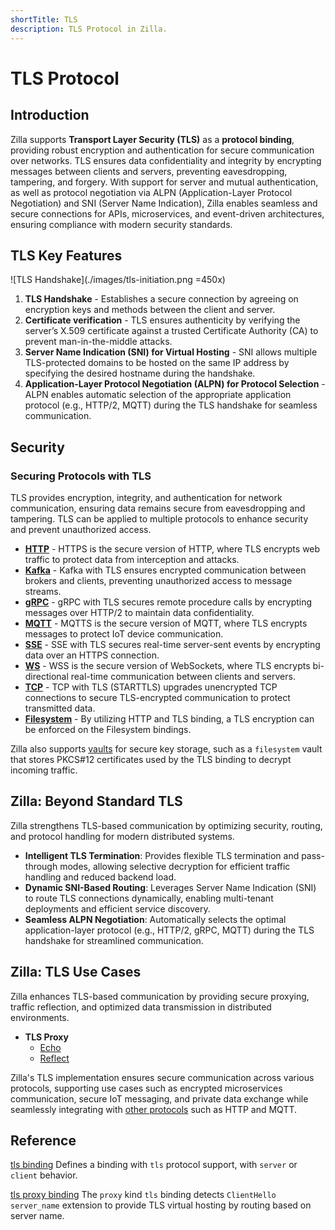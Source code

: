 ```yaml
---
shortTitle: TLS
description: TLS Protocol in Zilla.
---
```


# TLS Protocol

## Introduction

Zilla supports **Transport Layer Security (TLS)** as a **protocol binding**, providing robust encryption and authentication for secure communication over networks. TLS ensures data confidentiality and integrity by encrypting messages between clients and servers, preventing eavesdropping, tampering, and forgery. With support for server and mutual authentication, as well as protocol negotiation via ALPN (Application-Layer Protocol Negotiation) and SNI (Server Name Indication), Zilla enables seamless and secure connections for APIs, microservices, and event-driven architectures, ensuring compliance with modern security standards.

## TLS Key Features

![TLS Handshake](./images/tls-initiation.png =450x)

1. **TLS Handshake** - Establishes a secure connection by agreeing on encryption keys and methods between the client and server.
2. **Certificate verification** - TLS ensures authenticity by verifying the server’s X.509 certificate against a trusted Certificate Authority (CA) to prevent man-in-the-middle attacks.
3. **Server Name Indication (SNI) for Virtual Hosting** - SNI allows multiple TLS-protected domains to be hosted on the same IP address by specifying the desired hostname during the handshake.
4. **Application-Layer Protocol Negotiation (ALPN) for Protocol Selection** - ALPN enables automatic selection of the appropriate application protocol (e.g., HTTP/2, MQTT) during the TLS handshake for seamless communication.

## Security

### Securing Protocols with TLS

TLS provides encryption, integrity, and authentication for network communication, ensuring data remains secure from eavesdropping and tampering. TLS can be applied to multiple protocols to enhance security and prevent unauthorized access.

- **[HTTP](./http.md#securing-http-with-https)** - HTTPS is the secure version of HTTP, where TLS encrypts web traffic to protect data from interception and attacks.
- **[Kafka](./kafka.md#encryption-with-ssltls)** - Kafka with TLS ensures encrypted communication between brokers and clients, preventing unauthorized access to message streams.
- **[gRPC](./grpc.md#securing-grpc-with-tls)** - gRPC with TLS secures remote procedure calls by encrypting messages over HTTP/2 to maintain data confidentiality.
- **[MQTT](./mqtt.md#securing-mqtt-with-tls)** - MQTTS is the secure version of MQTT, where TLS encrypts messages to protect IoT device communication.
- **[SSE](./sse.md#securing-sse-with-tls)** - SSE with TLS secures real-time server-sent events by encrypting data over an HTTPS connection.
- **[WS](./ws.md#securing-ws-with-tls)** - WSS is the secure version of WebSockets, where TLS encrypts bi-directional real-time communication between clients and servers.
- **[TCP](./tcp.md#securing-tcp-with-tls)** - TCP with TLS (STARTTLS) upgrades unencrypted TCP connections to secure TLS-encrypted communication to protect transmitted data.
- **[Filesystem](./filesystem.md#https)** - By utilizing HTTP and TLS binding, a TLS encryption can be enforced on the Filesystem bindings.

Zilla also supports [vaults](../security/vault.md#vault) for secure key storage, such as a `filesystem` vault that stores PKCS#12 certificates used by the TLS binding to decrypt incoming traffic.

## Zilla: Beyond Standard TLS

Zilla strengthens TLS-based communication by optimizing security, routing, and protocol handling for modern distributed systems.

- **Intelligent TLS Termination**: Provides flexible TLS termination and pass-through modes, allowing selective decryption for efficient traffic handling and reduced backend load.
- **Dynamic SNI-Based Routing**: Leverages Server Name Indication (SNI) to route TLS connections dynamically, enabling multi-tenant deployments and efficient service discovery.
- **Seamless ALPN Negotiation**: Automatically selects the optimal application-layer protocol (e.g., HTTP/2, gRPC, MQTT) during the TLS handshake for streamlined communication.

## Zilla: TLS Use Cases

Zilla enhances TLS-based communication by providing secure proxying, traffic reflection, and optimized data transmission in distributed environments.

- **TLS Proxy**
    - [Echo](https://github.com/aklivity/zilla-examples/tree/main/tls.echo)
    - [Reflect](https://github.com/aklivity/zilla-examples/tree/main/tls.reflect)

Zilla's TLS implementation ensures secure communication across various protocols, supporting use cases such as encrypted microservices communication, secure IoT messaging, and private data exchange while seamlessly integrating with [other protocols](#securing-protocols-with-tls) such as HTTP and MQTT.

## Reference

[tls binding](../../reference/config/bindings/tls/README.md) Defines a binding with `tls` protocol support, with `server` or `client` behavior.

[tls proxy binding](../../reference/config/bindings/tls/proxy.md) The `proxy` kind `tls` binding detects `ClientHello` `server_name` extension to provide TLS virtual hosting by routing based on server name.
